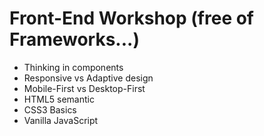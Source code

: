 # Front-End Workshop (free of Frameworks...)

- Thinking in components
- Responsive vs Adaptive design
- Mobile-First vs Desktop-First
- HTML5 semantic
- CSS3 Basics
- Vanilla JavaScript
